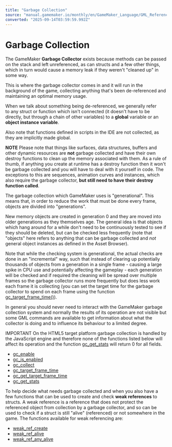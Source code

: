 ```yaml
---
title: "Garbage Collection"
source: "manual.gamemaker.io/monthly/en/GameMaker_Language/GML_Reference/Garbage_Collection/Garbage_Collection.htm"
converted: "2025-09-14T03:59:59.992Z"
---
```


# Garbage Collection

The GameMaker **Garbage Collector** exists because methods can be passed on the stack and left unreferenced, as can structs and a few other things, which in turn would cause a memory leak if they weren't "cleaned up" in some way.

This is where the garbage collector comes in and it will run in the background of the game, collecting anything that's been de-referenced and maintaining an optimal memory usage.

When we talk about something being de-referenced, we generally refer to any struct or function which isn't connected (it doesn't have to be directly, but through a chain of other variables) to a **global** variable or an **object instance variable**.

Also note that functions defined in scripts in the IDE are not collected, as they are implicitly made global.

**NOTE** Please note that things like surfaces, data structures, buffers and other dynamic resources are **not** garbage collected and have their own destroy functions to clean up the memory associated with them. As a rule of thumb, if anything you create at runtime has a destroy function then it won't be garbage collected and you will have to deal with it yourself in code. The exceptions to this are sequences, animation curves and instances, which also require the garbage collector, **but still need to have their destroy function called**.

The garbage collection which GameMaker uses is "generational". This means that, in order to reduce the work that must be done every frame, objects are divided into "generations".

New memory objects are created in generation 0 and they are moved into older generations as they themselves age. The general idea is that objects which hang around for a while don't need to be continuously tested to see if they should be deleted, but can be checked less frequently (note that "objects" here refers to anything that can be garbage collected and _not_ general object instances as defined in the Asset Browser).

Note that while the checking system is generational, the actual checks are done in an "incremental" way, such that instead of clearing up potentially thousands of objects from a generation in a single frame - causing a large spike in CPU use and potentially affecting the gameplay - each generation will be checked and if required the cleaning will be spread over multiple frames so the garbage collector runs more frequently but does less work each frame it is collecting (you can set the target time for the garbage collector to spend on each frame using the function [gc\_target\_frame\_time()](gc_target_frame_time.md)).

In general you should never need to interact with the GameMaker garbage collection system and normally the results of its operation are not visible but some GML commands are available to get information about what the collector is doing and to influence its behaviour to a limited degree.

IMPORTANT On the HTML5 target platform garbage collection is handled by the JavaScript engine and therefore none of the functions listed below will affect its operation and the function [gc\_get\_stats](gc_get_stats.md) will return 0 for all fields.

-   [gc\_enable](gc_enable.md)
-   [gc\_is\_enabled](gc_is_enabled.md)
-   [gc\_collect](gc_collect.md)
-   [gc\_target\_frame\_time](gc_target_frame_time.md)
-   [gc\_get\_target\_frame\_time](gc_get_target_frame_time.md)
-   [gc\_get\_stats](gc_get_stats.md)

To help decide what needs garbage collected and when you also have a few functions that can be used to create and check **weak references** to structs. A weak reference is a reference that does not protect the referenced object from collection by a garbage collector, and so can be used to check if a struct is still "alive" (referenced) or not somewhere in the game. The functions available for weak referencing are:

-   [weak\_ref\_create](weak_ref_create.md)
-   [weak\_ref\_alive](weak_ref_alive.md)
-   [weak\_ref\_any\_alive](weak_ref_any_alive.md)